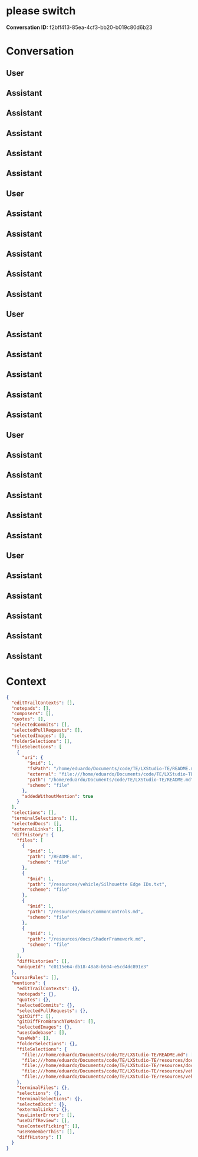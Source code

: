 # please switch

**Conversation ID:** f2bff413-85ea-4cf3-bb20-b019c80d6b23

# Conversation

## User



## Assistant



## Assistant



## Assistant



## Assistant



## Assistant



## User



## Assistant



## Assistant



## Assistant



## Assistant



## Assistant



## User



## Assistant



## Assistant



## Assistant



## Assistant



## Assistant



## User



## Assistant



## Assistant



## Assistant



## Assistant



## Assistant



## User



## Assistant



## Assistant



## Assistant



## Assistant



## Assistant



# Context

```json
{
  "editTrailContexts": [],
  "notepads": [],
  "composers": [],
  "quotes": [],
  "selectedCommits": [],
  "selectedPullRequests": [],
  "selectedImages": [],
  "folderSelections": [],
  "fileSelections": [
    {
      "uri": {
        "$mid": 1,
        "fsPath": "/home/eduardo/Documents/code/TE/LXStudio-TE/README.md",
        "external": "file:///home/eduardo/Documents/code/TE/LXStudio-TE/README.md",
        "path": "/home/eduardo/Documents/code/TE/LXStudio-TE/README.md",
        "scheme": "file"
      },
      "addedWithoutMention": true
    }
  ],
  "selections": [],
  "terminalSelections": [],
  "selectedDocs": [],
  "externalLinks": [],
  "diffHistory": {
    "files": [
      {
        "$mid": 1,
        "path": "/README.md",
        "scheme": "file"
      },
      {
        "$mid": 1,
        "path": "/resources/vehicle/Silhouette Edge IDs.txt",
        "scheme": "file"
      },
      {
        "$mid": 1,
        "path": "/resources/docs/CommonControls.md",
        "scheme": "file"
      },
      {
        "$mid": 1,
        "path": "/resources/docs/ShaderFramework.md",
        "scheme": "file"
      }
    ],
    "diffHistories": [],
    "uniqueId": "c0115e64-db18-48a8-b504-e5cd4dc891e3"
  },
  "cursorRules": [],
  "mentions": {
    "editTrailContexts": {},
    "notepads": {},
    "quotes": {},
    "selectedCommits": {},
    "selectedPullRequests": {},
    "gitDiff": [],
    "gitDiffFromBranchToMain": [],
    "selectedImages": {},
    "usesCodebase": [],
    "useWeb": [],
    "folderSelections": {},
    "fileSelections": {
      "file:///home/eduardo/Documents/code/TE/LXStudio-TE/README.md": [],
      "file:///home/eduardo/Documents/code/TE/LXStudio-TE/resources/docs/CommonControls.md": [],
      "file:///home/eduardo/Documents/code/TE/LXStudio-TE/resources/docs/ShaderFramework.md": [],
      "file:///home/eduardo/Documents/code/TE/LXStudio-TE/resources/vehicle/Silhouette%20Edge%20IDs.txt": [],
      "file:///home/eduardo/Documents/code/TE/LXStudio-TE/resources/vehicle/views.txt": []
    },
    "terminalFiles": {},
    "selections": {},
    "terminalSelections": {},
    "selectedDocs": {},
    "externalLinks": {},
    "useLinterErrors": [],
    "useDiffReview": [],
    "useContextPicking": [],
    "useRememberThis": [],
    "diffHistory": []
  }
}
```

